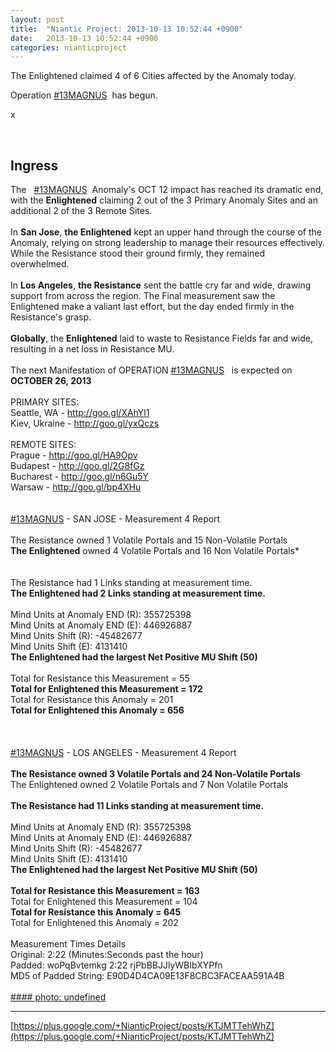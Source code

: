```yaml
---
layout: post
title:  "Niantic Project: 2013-10-13 10:52:44 +0900"
date:   2013-10-13 10:52:44 +0900
categories: nianticproject
---
```

The Enlightened claimed 4 of 6 Cities affected by the Anomaly today.

Operation  [#13MAGNUS](https://plus.google.com/s/%2313MAGNUS "")  has begun.

x<div class="shared"><br /><h2>Ingress</h2>The    <a rel="nofollow" class="ot-hashtag" href="https://plus.google.com/s/%2313MAGNUS">#13MAGNUS</a>   Anomaly's OCT 12 impact has reached its dramatic end, with the <b>Enlightened</b> claiming 2 out of the 3 Primary Anomaly Sites and an additional 2 of the 3 Remote Sites.<br /><br />In <b>San Jose</b>, <b>the Enlightened</b> kept an upper hand through the course of the Anomaly, relying on strong leadership to manage their resources effectively. While the Resistance stood their ground firmly, they remained overwhelmed.<br /><br />In <b>Los Angeles</b>, <b>the Resistance</b> sent the battle cry far and wide, drawing support from across the region. The Final measurement saw the Enlightened make a valiant last effort, but the day ended firmly in the Resistance's grasp.<br /><br /><b>Globally</b>, the <b>Enlightened</b> laid to waste to Resistance Fields far and wide, resulting in a net loss in Resistance MU.<br /><br />The next Manifestation of OPERATION  <a rel="nofollow" class="ot-hashtag" href="https://plus.google.com/s/%2313MAGNUS">#13MAGNUS</a>    is expected on <b>OCTOBER 26, 2013</b><br /><br />PRIMARY SITES:<br />Seattle, WA - <a href="http://goo.gl/XAhYl1" class="ot-anchor">http://goo.gl/XAhYl1</a><br />Kiev, Ukraine - <a href="http://goo.gl/yxQczs" class="ot-anchor">http://goo.gl/yxQczs</a><br /><br />REMOTE SITES:<br />Prague - <a href="http://goo.gl/HA9Opv" class="ot-anchor">http://goo.gl/HA9Opv</a><br />Budapest - <a href="http://goo.gl/2G8fGz" class="ot-anchor">http://goo.gl/2G8fGz</a><br />Bucharest - <a href="http://goo.gl/n6Gu5Y" class="ot-anchor">http://goo.gl/n6Gu5Y</a><br />Warsaw - <a href="http://goo.gl/bp4XHu" class="ot-anchor">http://goo.gl/bp4XHu</a><br /><br /><br /><a rel="nofollow" class="ot-hashtag" href="https://plus.google.com/s/%2313MAGNUS">#13MAGNUS</a> - SAN JOSE - Measurement 4 Report<br /><br />The Resistance owned 1 Volatile Portals and 15 Non-Volatile Portals<br /><b>The Enlightened</b> owned 4 Volatile Portals and 16 Non Volatile Portals*<br /><br /><br />The Resistance had 1 Links standing at measurement time.<br /><b>The Enlightened had 2 Links standing at measurement time.</b><br /><br />Mind Units at Anomaly END (R): 355725398<br />Mind Units at Anomaly END (E): 446926887<br />Mind Units Shift (R): -45482677<br />Mind Units Shift (E): 4131410<br /><b>The Enlightened had the largest Net Positive MU Shift (50)</b><br /><br />Total for Resistance this Measurement = 55<br /><b>Total for Enlightened this Measurement = 172</b><br />Total for Resistance this Anomaly = 201<br /><b>Total for Enlightened this Anomaly = 656</b><br /><br /><br /><br /><a rel="nofollow" class="ot-hashtag" href="https://plus.google.com/s/%2313MAGNUS">#13MAGNUS</a> - LOS ANGELES - Measurement 4 Report<br /><br /><b>The Resistance owned 3 Volatile Portals and 24 Non-Volatile Portals</b><br />The Enlightened owned 2 Volatile Portals and 7 Non Volatile Portals<br /><br /><b>The Resistance had 11 Links standing at measurement time.</b><br /><br />Mind Units at Anomaly END (R): 355725398<br />Mind Units at Anomaly END (E): 446926887<br />Mind Units Shift (R): -45482677<br />Mind Units Shift (E): 4131410<br /><b>The Enlightened had the largest Net Positive MU Shift (50)</b><br /><br /><b>Total for Resistance this Measurement = 163</b><br />Total for Enlightened this Measurement = 104<br /><b>Total for Resistance this Anomaly = 645</b><br />Total for Enlightened this Anomaly = 202<br /><br />Measurement Times Details<br />Original: 2:22 (Minutes:Seconds past the hour)<br />Padded: woPqBvtemkg 2:22 rjPbBBJJlyWBIbXYPfn<br />MD5 of Padded String: E90D4D4CA09E13F8CBC3FACEAA591A4B<br /><br /></div>
[#### photo: undefined](https://lh6.googleusercontent.com/-BrVpm-S7qYE/Uln7hWbXc6I/AAAAAAAAUX8/chq6XCH9ty0/13magnus-OCT12-LASJ.png "")
- - -
[https://plus.google.com/+NianticProject/posts/KTJMTTehWhZ](https://plus.google.com/+NianticProject/posts/KTJMTTehWhZ)

